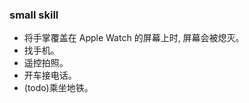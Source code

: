 <!--
abbrlink: xvy8k5bx
-->

### small skill

* 将手掌覆盖在 Apple Watch 的屏幕上时, 屏幕会被熄灭。
* 找手机。
* 遥控拍照。
* 开车接电话。
* (todo)乘坐地铁。